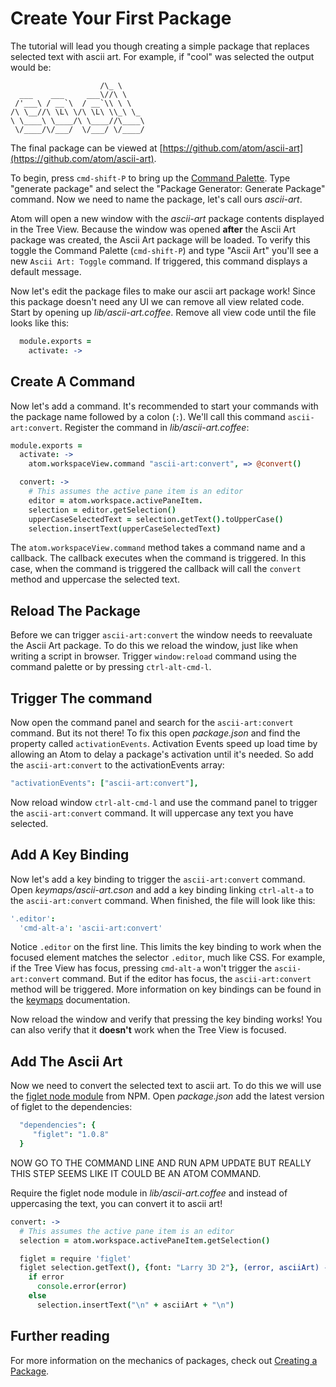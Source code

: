 # Create Your First Package

The tutorial will lead you though creating a simple package that replaces
selected text with ascii art. For example, if "cool" was selected the output
would be:

```
                    /\_ \
  ___    ___     ___\//\ \
 /'___\ / __`\  / __`\\ \ \
/\ \__//\ \L\ \/\ \L\ \\_\ \_
\ \____\ \____/\ \____//\____\
 \/____/\/___/  \/___/ \/____/
```

The final package can be viewed at
[https://github.com/atom/ascii-art](https://github.com/atom/ascii-art).

To begin, press `cmd-shift-P` to bring up the [Command
Palette](https://github.com/atom/command-palette). Type "generate package" and
select the "Package Generator: Generate Package" command. Now we need to name
the package, let's call ours _ascii-art_.

Atom will open a new window with the _ascii-art_ package contents displayed in
the Tree View. Because the window was opened **after** the Ascii Art package was
created, the Ascii Art package will be loaded. To verify this toggle the Command
Palette (`cmd-shift-P`) and type "Ascii Art" you'll see a new `Ascii Art:
Toggle` command. If triggered, this command displays a default message.

Now let's edit the package files to make our ascii art package work! Since this
package doesn't need any UI we can remove all view related code. Start by
opening up _lib/ascii-art.coffee_. Remove all view code until the file looks
like this:

```coffeescript
  module.exports =
    activate: ->
```

## Create A Command

Now let's add a command. It's recommended to start your commands with the
package name followed by a colon (`:`). We'll call this command
`ascii-art:convert`. Register the command in _lib/ascii-art.coffee_:

```coffeescript
module.exports =
  activate: ->
    atom.workspaceView.command "ascii-art:convert", => @convert()

  convert: ->
    # This assumes the active pane item is an editor
    editor = atom.workspace.activePaneItem.
    selection = editor.getSelection()
    upperCaseSelectedText = selection.getText().toUpperCase()
    selection.insertText(upperCaseSelectedText)
```

The `atom.workspaceView.command` method takes a command name and a callback. The
callback executes when the command is triggered. In this case, when the command
is triggered the callback will call the `convert` method and uppercase the
selected text.

## Reload The Package

Before we can trigger `ascii-art:convert` the window needs to reevaluate the
Ascii Art package. To do this we reload the window, just like when writing a
script in browser. Trigger `window:reload` command using the command palette or
by pressing `ctrl-alt-cmd-l`.

## Trigger The command

Now open the command panel and search for the `ascii-art:convert` command. But
its not there! To fix this open _package.json_ and find the property called
`activationEvents`. Activation Events speed up load time by allowing an Atom to
delay a package's activation until it's needed. So add the `ascii-art:convert` to the
activationEvents array:

```coffeescript
"activationEvents": ["ascii-art:convert"],
```

Now reload window `ctrl-alt-cmd-l` and use the command panel to trigger the
`ascii-art:convert` command. It will uppercase any text you have selected.

## Add A Key Binding

Now let's add a key binding to trigger the `ascii-art:convert` command. Open
_keymaps/ascii-art.cson_ and add a key binding linking `ctrl-alt-a` to the
`ascii-art:convert` command. When finished, the file will look like this:

```coffeescript
'.editor':
  'cmd-alt-a': 'ascii-art:convert'
```

Notice `.editor` on the first line. This limits the key binding to work when the
focused element matches the selector `.editor`, much like CSS. For example, if
the Tree View has focus, pressing `cmd-alt-a` won't trigger the
`ascii-art:convert` command. But if the editor has focus, the
`ascii-art:convert` method will be triggered. More information on key bindings
can be found in the [keymaps][keymaps] documentation.

Now reload the window and verify that pressing the key binding works! You can
also verify that it **doesn't** work when the Tree View is focused.

## Add The Ascii Art

Now we need to convert the selected text to ascii art. To do this we will use
the [figlet node module](https://npmjs.org/package/figlet) from NPM. Open
_package.json_ add the latest version of figlet to the dependencies:

```coffeescript
  "dependencies": {
     "figlet": "1.0.8"
  }
```

NOW GO TO THE COMMAND LINE AND RUN APM UPDATE BUT REALLY THIS STEP SEEMS LIKE
IT COULD BE AN ATOM COMMAND.

Require the figlet node module in _lib/ascii-art.coffee_ and
instead of uppercasing the text, you can convert it to ascii art!

```coffeescript
convert: ->
  # This assumes the active pane item is an editor
  selection = atom.workspace.activePaneItem.getSelection()

  figlet = require 'figlet'
  figlet selection.getText(), {font: "Larry 3D 2"}, (error, asciiArt) ->
    if error
      console.error(error)
    else
      selection.insertText("\n" + asciiArt + "\n")
```

## Further reading

For more information on the mechanics of packages, check out
[Creating a Package][creating-a-package].

[keymaps]: advanced/keymaps.html
[bundled-libs]: creating-a-package.html#included-libraries
[styleguide]: https://github.com/atom/styleguide
[space-pen]: https://github.com/atom/space-pen
[node]: http://nodejs.org/
[path]: http://nodejs.org/docs/latest/api/path.html
[changer_file_view]: https://f.cloud.github.com/assets/69169/1441187/d7a7cb46-41a7-11e3-8128-d93f70a5d5c1.png
[changer_panel_append]: https://f.cloud.github.com/assets/69169/1441189/db0c74da-41a7-11e3-8286-b82dd9190c34.png
[changer_panel_timestamps]: https://f.cloud.github.com/assets/69169/1441190/dcc8eeb6-41a7-11e3-830f-1f1b33072fcd.png
[theme-vars]: theme-variables.html
[creating-a-package]: creating-a-package.html
